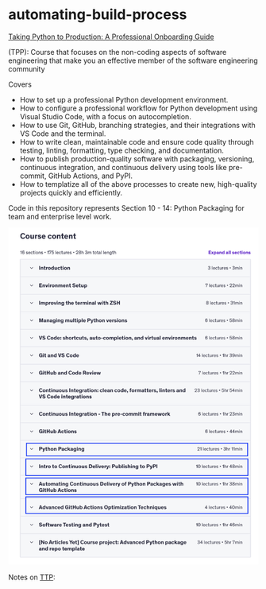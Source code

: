 # automating-build-process

[Taking Python to Production: A Professional Onboarding Guide](https://www.udemy.com/course/setting-up-the-linux-terminal-for-software-development/?kw=Taking+python+to+pr&src=sac&subs_filter_type=subs_only)

(TPP): Course that focuses on the non-coding aspects of software engineering that make you an effective member of the software engineering community

Covers

- How to set up a professional Python development environment.
- How to configure a professional workflow for Python development using Visual Studio Code, with a focus on autocompletion.
- How to use Git, GitHub, branching strategies, and their integrations with VS Code and the terminal.
- How to write clean, maintainable code and ensure code quality through testing, linting, formatting, type checking, and documentation.
- How to publish production-quality software with packaging, versioning, continuous integration, and continuous delivery using tools like pre-commit, GitHub Actions, and PyPI.
- How to templatize all of the above processes to create new, high-quality projects quickly and efficiently.


Code in this repository represents Section 10 - 14: Python Packaging for team and enterprise level work.

![Subject: Python Packaging](python_project_00/images/Courses.png)

Notes on [TTP](https://docs.google.com/document/d/1lVpKSA0UrOvDcfk206z6mz_EJA39q2Cd93W8DB8QRas/edit?usp=sharing):
